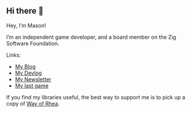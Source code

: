 ## Hi there 👋

Hey, I’m Mason!

I’m an independent game developer, and a board member on the Zig Software Foundation.

Links:
* [My Blog](https://gamesbymason.com/blog/)
* [My Devlog](https://gamesbymason.com/devlog)
* [My Newsletter](https://gamesbymason.com/newsletter/)
* [My last game](https://store.steampowered.com/app/1110620/Way_of_Rhea/)

If you find my libraries useful, the best way to support me is to pick up a copy of [Way of Rhea](https://store.steampowered.com/app/1110620/Way_of_Rhea/).
